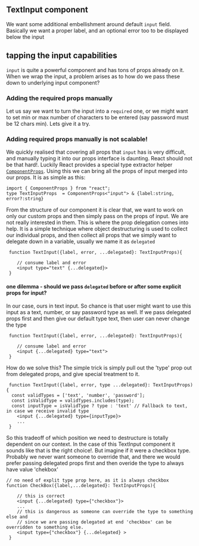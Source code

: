 ## TextInput component

We want some additional embellishment around default `input` field. Basically we want a proper label, and an optional error too to be displayed below the input

## tapping the input capabilities

`input` is quite a powerful component and has tons of props already on it. When we wrap the input, a problem arises as to how do we pass these down to underlying input component?

### Adding the required props manually

Let us say we want to turn the input into a `required` one, or we might want to set min or max number of characters to be entered (say password must be 12 chars min). Lets give it a try.

### Adding required props manually is not scalable!

We quickly realised that covering all props that `input` has is very difficult, and manually typing it into our props interface is daunting. React should not be that hard!. Luckily React provides a special type extractor helper
[`ComponentProps`](https://www.totaltypescript.com/react-component-props-type-helper). Using this we can bring all the props of input merged into our props. It is as simple as this:

```
import { ComponentProps } from "react";
type TextInputProps  = ComponentProps<"input"> & {label:string, error?:string}
```

From the structure of our component it is clear that, we want to work on only our custom props and then simply pass on the props of input. We are not really interested in them. This is where the prop delegation comes into help. It is a simple technique where object destructuring is used to collect our individual props, and then collect all props that we simply want to delegate down in a variable, usually we name it as `delegated`

```
 function TextInput({label, error, ...delegated}: TextInputProps){

    // consume label and error
    <input type="text" {...delegated}>
 }
```

#### one dilemma - should we pass `delegated` before or after some explicit props for input?

In our case, ours in text input. So chance is that user might want to use this input as a text, number, or say password type as well. If we pass delegated props first and then give our default type text, then user can never change the type

```
 function TextInput({label, error, ...delegated}: TextInputProps){

    // consume label and error
    <input {...delegated} type="text">
 }
```

How do we solve this? The simple trick is simply pull out the 'type' prop out from delegated props, and give special treatment to it.

```
 function TextInput({label, error, type ...delegated}: TextInputProps){
  const validTypes = ['text', 'number', 'password'];
  const isValidType = validTypes.includes(type);
  const inputType = isValidType ? type : 'text' // Fallback to text, in case we receive invalid type
    <input {...delegated} type={inputType}>
    ...
 }
```

So this tradeoff of which position we need to destructure is totally dependent on our context. In the case of this TextInput component it sounds like that is the right choice!. But imagine if it were a checkbox type. Probably we never want someone to override that, and there we would prefer passing delegated props first and then overide the type to always have value 'chekbox'

```
// no need of explit type prop here, as it is always checkbox
function CheckBox({label,...delegated}: TextInputProps){

    // this is correct
    <input {...delegated} type={"checkbox"}>
    ...
    // this is dangerous as someone can override the type to something else and
    // since we are passing delegated at end 'checkbox' can be overridden to something else.
    <input type={"checkbox"} {...delegated} >
 }
```
